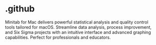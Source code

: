 # .github
Minitab for Mac delivers powerful statistical analysis and quality control tools tailored for macOS. Streamline data analysis, process improvement, and Six Sigma projects with an intuitive interface and advanced graphing capabilities. Perfect for professionals and educators.
